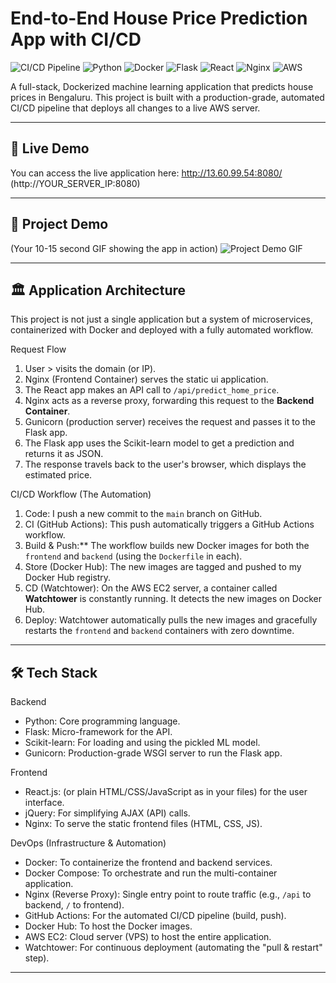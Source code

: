 # End-to-End House Price Prediction App with CI/CD

![CI/CD Pipeline](https://github.com/ramwijesooriya/Home_Price_prediction_MLproject/actions/workflows/docker-publish.yml/badge.svg)
![Python](https://img.shields.io/badge/Python-3.10-blue)
![Docker](https://img.shields.io/badge/Docker-blue?logo=docker&logoColor=white)
![Flask](https://img.shields.io/badge/Flask-black?logo=flask&logoColor=white)
![React](https://img.shields.io/badge/React-blue?logo=react&logoColor=61DAFB)
![Nginx](https://img.shields.io/badge/Nginx-green?logo=nginx&logoColor=white)
![AWS](https://img.shields.io/badge/AWS-EC2-orange?logo=amazonaws&logoColor=white)

A full-stack, Dockerized machine learning application that predicts house prices in Bengaluru. This project is built with a production-grade, automated CI/CD pipeline that deploys all changes to a live AWS server.

---

## 🚀 Live Demo

You can access the live application here:
http://13.60.99.54:8080/
(http://YOUR_SERVER_IP:8080)

---

## 🎥 Project Demo

(Your 10-15 second GIF showing the app in action)
![Project Demo GIF](YOUR_LINK_TO_DEMO_GIF.gif)

---

## 🏛️ Application Architecture

This project is not just a single application but a system of microservices, containerized with Docker and deployed with a fully automated workflow.

 Request Flow
1.  User > visits the domain (or IP).
2.  Nginx (Frontend Container) serves the static ui application.
3.  The React app makes an API call to `/api/predict_home_price`.
4.  Nginx acts as a reverse proxy, forwarding this request to the **Backend Container**.
5.  Gunicorn (production server) receives the request and passes it to the Flask app.
6.  The Flask app uses the Scikit-learn model to get a prediction and returns it as JSON.
7.  The response travels back to the user's browser, which displays the estimated price.

CI/CD Workflow (The Automation)
1.  Code: I push a new commit to the `main` branch on GitHub.
2.  CI (GitHub Actions): This push automatically triggers a GitHub Actions workflow.
3.  Build & Push:** The workflow builds new Docker images for both the `frontend` and `backend` (using the `Dockerfile` in each).
4.  Store (Docker Hub): The new images are tagged and pushed to my Docker Hub registry.
5.  CD (Watchtower): On the AWS EC2 server, a container called **Watchtower** is constantly running. It detects the new images on Docker Hub.
6.  Deploy: Watchtower automatically pulls the new images and gracefully restarts the `frontend` and `backend` containers with zero downtime.

---

## 🛠️ Tech Stack

Backend
* Python: Core programming language.
* Flask: Micro-framework for the API.
* Scikit-learn: For loading and using the pickled ML model.
* Gunicorn: Production-grade WSGI server to run the Flask app.

Frontend
* React.js: (or plain HTML/CSS/JavaScript as in your files) for the user interface.
* jQuery: For simplifying AJAX (API) calls.
* Nginx: To serve the static frontend files (HTML, CSS, JS).

DevOps (Infrastructure & Automation)
* Docker: To containerize the frontend and backend services.
* Docker Compose: To orchestrate and run the multi-container application.
* Nginx (Reverse Proxy): Single entry point to route traffic (e.g., `/api` to backend, `/` to frontend).
* GitHub Actions: For the automated CI/CD pipeline (build, push).
* Docker Hub: To host the Docker images.
* AWS EC2: Cloud server (VPS) to host the entire application.
* Watchtower: For continuous deployment (automating the "pull & restart" step).

---
